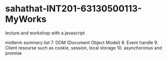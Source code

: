 # sahathat-INT201-63130500113-MyWorks
 lecture and workshop with a javascript

midterm summary list
7. DOM (Document Object Model)
8. Event handle
9. Client resourse such as cookie, session, local storage
10. asynchoronus and promise
